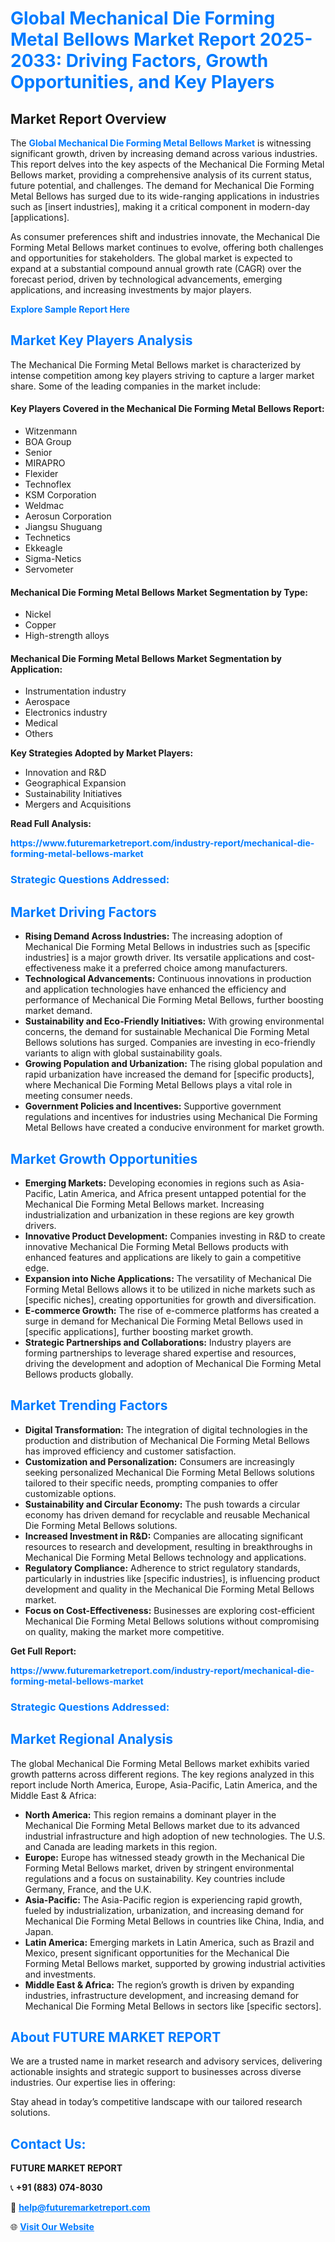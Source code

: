 <h1 style="color: #007BFF;">Global Mechanical Die Forming Metal Bellows Market Report 2025-2033: Driving Factors, Growth Opportunities, and Key Players</h1>

<section id="overview">
<h2>Market Report Overview</h2>
<p>The <a href="https://www.futuremarketreport.com/industry-report/mechanical-die-forming-metal-bellows-market" style="color: #007BFF; text-decoration: none;"><strong>Global Mechanical Die Forming Metal Bellows Market</strong></a> is witnessing significant growth, driven by increasing demand across various industries. This report delves into the key aspects of the Mechanical Die Forming Metal Bellows market, providing a comprehensive analysis of its current status, future potential, and challenges. The demand for Mechanical Die Forming Metal Bellows has surged due to its wide-ranging applications in industries such as [insert industries], making it a critical component in modern-day [applications].</p>
<p>As consumer preferences shift and industries innovate, the Mechanical Die Forming Metal Bellows market continues to evolve, offering both challenges and opportunities for stakeholders. The global market is expected to expand at a substantial compound annual growth rate (CAGR) over the forecast period, driven by technological advancements, emerging applications, and increasing investments by major players.</p>
</section>

<section id="overview">
<p><a href="https://www.futuremarketreport.com/request-sample/reportId=37488" style="color: #007BFF; text-decoration: none;"><strong>Explore Sample Report Here</strong></a></p>
</section>

<section id="key-players">
<h2 style="color: #007BFF;">Market Key Players Analysis</h2>
<p>The Mechanical Die Forming Metal Bellows market is characterized by intense competition among key players striving to capture a larger market share. Some of the leading companies in the market include:</p>
<h4>Key Players Covered in the Mechanical Die Forming Metal Bellows Report:</h4>
<ul><li>Witzenmann</li><li>BOA Group</li><li>Senior</li><li>MIRAPRO</li><li>Flexider</li><li>Technoflex</li><li>KSM Corporation</li><li>Weldmac</li><li>Aerosun Corporation</li><li>Jiangsu Shuguang</li><li>Technetics</li><li>Ekkeagle</li><li>Sigma-Netics</li><li>Servometer</li></ul>
<h4>Mechanical Die Forming Metal Bellows Market Segmentation by Type:</h4>
<ul><li>Nickel</li><li>Copper</li><li>High-strength alloys</li></ul>

<h4>Mechanical Die Forming Metal Bellows Market Segmentation by Application:</h4>
<ul><li>Instrumentation industry</li><li>Aerospace</li><li>Electronics industry</li><li>Medical</li><li>Others</li></ul>
<p><strong>Key Strategies Adopted by Market Players:</strong></p>
<ul>
<li>Innovation and R&D</li>
<li>Geographical Expansion</li>
<li>Sustainability Initiatives</li>
<li>Mergers and Acquisitions</li>
</ul>
</section>

<section>
<p><strong>Read Full Analysis: </strong></p><a href="https://www.futuremarketreport.com/industry-report/mechanical-die-forming-metal-bellows-market" style="color: #007BFF; text-decoration: none;"><strong>https://www.futuremarketreport.com/industry-report/mechanical-die-forming-metal-bellows-market</strong></a>
<h3 style="color: #007BFF;">Strategic Questions Addressed:</h3>
</section>

<section id="driving-factors">
<h2 style="color: #007BFF;">Market Driving Factors</h2>
<ul>
<li><strong>Rising Demand Across Industries:</strong> The increasing adoption of Mechanical Die Forming Metal Bellows in industries such as [specific industries] is a major growth driver. Its versatile applications and cost-effectiveness make it a preferred choice among manufacturers.</li>
<li><strong>Technological Advancements:</strong> Continuous innovations in production and application technologies have enhanced the efficiency and performance of Mechanical Die Forming Metal Bellows, further boosting market demand.</li>
<li><strong>Sustainability and Eco-Friendly Initiatives:</strong> With growing environmental concerns, the demand for sustainable Mechanical Die Forming Metal Bellows solutions has surged. Companies are investing in eco-friendly variants to align with global sustainability goals.</li>
<li><strong>Growing Population and Urbanization:</strong> The rising global population and rapid urbanization have increased the demand for [specific products], where Mechanical Die Forming Metal Bellows plays a vital role in meeting consumer needs.</li>
<li><strong>Government Policies and Incentives:</strong> Supportive government regulations and incentives for industries using Mechanical Die Forming Metal Bellows have created a conducive environment for market growth.</li>
</ul>
</section>

<section id="growth-opportunities">
<h2 style="color: #007BFF;">Market Growth Opportunities</h2>
<ul>
<li><strong>Emerging Markets:</strong> Developing economies in regions such as Asia-Pacific, Latin America, and Africa present untapped potential for the Mechanical Die Forming Metal Bellows market. Increasing industrialization and urbanization in these regions are key growth drivers.</li>
<li><strong>Innovative Product Development:</strong> Companies investing in R&D to create innovative Mechanical Die Forming Metal Bellows products with enhanced features and applications are likely to gain a competitive edge.</li>
<li><strong>Expansion into Niche Applications:</strong> The versatility of Mechanical Die Forming Metal Bellows allows it to be utilized in niche markets such as [specific niches], creating opportunities for growth and diversification.</li>
<li><strong>E-commerce Growth:</strong> The rise of e-commerce platforms has created a surge in demand for Mechanical Die Forming Metal Bellows used in [specific applications], further boosting market growth.</li>
<li><strong>Strategic Partnerships and Collaborations:</strong> Industry players are forming partnerships to leverage shared expertise and resources, driving the development and adoption of Mechanical Die Forming Metal Bellows products globally.</li>
</ul>
</section>

<section id="trending-factors">
<h2 style="color: #007BFF;">Market Trending Factors</h2>
<ul>
<li><strong>Digital Transformation:</strong> The integration of digital technologies in the production and distribution of Mechanical Die Forming Metal Bellows has improved efficiency and customer satisfaction.</li>
<li><strong>Customization and Personalization:</strong> Consumers are increasingly seeking personalized Mechanical Die Forming Metal Bellows solutions tailored to their specific needs, prompting companies to offer customizable options.</li>
<li><strong>Sustainability and Circular Economy:</strong> The push towards a circular economy has driven demand for recyclable and reusable Mechanical Die Forming Metal Bellows solutions.</li>
<li><strong>Increased Investment in R&D:</strong> Companies are allocating significant resources to research and development, resulting in breakthroughs in Mechanical Die Forming Metal Bellows technology and applications.</li>
<li><strong>Regulatory Compliance:</strong> Adherence to strict regulatory standards, particularly in industries like [specific industries], is influencing product development and quality in the Mechanical Die Forming Metal Bellows market.</li>
<li><strong>Focus on Cost-Effectiveness:</strong> Businesses are exploring cost-efficient Mechanical Die Forming Metal Bellows solutions without compromising on quality, making the market more competitive.</li>
</ul>
</section>

<section>
<p><strong>Get Full Report: </strong></p><a href="https://www.futuremarketreport.com/industry-report/mechanical-die-forming-metal-bellows-market" style="color: #007BFF; text-decoration: none;"><strong>https://www.futuremarketreport.com/industry-report/mechanical-die-forming-metal-bellows-market</strong></a>
<h3 style="color: #007BFF;">Strategic Questions Addressed:</h3>
</section>


<section id="regional-analysis">
<h2 style="color: #007BFF;">Market Regional Analysis</h2>
<p>The global Mechanical Die Forming Metal Bellows market exhibits varied growth patterns across different regions. The key regions analyzed in this report include North America, Europe, Asia-Pacific, Latin America, and the Middle East & Africa:</p>
<ul>
<li><strong>North America:</strong> This region remains a dominant player in the Mechanical Die Forming Metal Bellows market due to its advanced industrial infrastructure and high adoption of new technologies. The U.S. and Canada are leading markets in this region.</li>
<li><strong>Europe:</strong> Europe has witnessed steady growth in the Mechanical Die Forming Metal Bellows market, driven by stringent environmental regulations and a focus on sustainability. Key countries include Germany, France, and the U.K.</li>
<li><strong>Asia-Pacific:</strong> The Asia-Pacific region is experiencing rapid growth, fueled by industrialization, urbanization, and increasing demand for Mechanical Die Forming Metal Bellows in countries like China, India, and Japan.</li>
<li><strong>Latin America:</strong> Emerging markets in Latin America, such as Brazil and Mexico, present significant opportunities for the Mechanical Die Forming Metal Bellows market, supported by growing industrial activities and investments.</li>
<li><strong>Middle East & Africa:</strong> The region’s growth is driven by expanding industries, infrastructure development, and increasing demand for Mechanical Die Forming Metal Bellows in sectors like [specific sectors].</li>
</ul>
</section>

<footer>
<h2 style="color: #007BFF;">About FUTURE MARKET REPORT</h2>
<p>We are a trusted name in market research and advisory services, delivering actionable insights and strategic support to businesses across diverse industries. Our expertise lies in offering:</p>

<p>Stay ahead in today’s competitive landscape with our tailored research solutions.</p>

<h2 style="color: #007BFF;">Contact Us:</h2>
<p><strong>FUTURE MARKET REPORT</strong></p>
<p>📞 <strong>+91 (883) 074-8030</strong></p>
<p>📧 <strong><a href="mailto:help@futuremarketreport.com" style="color: #007BFF;">help@futuremarketreport.com</a></strong></p>
<p>🌐 <strong><a href="https://www.futuremarketreport.com/" style="color: #007BFF;">Visit Our Website</a></strong></p>
</footer>